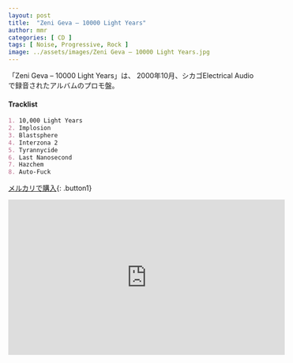 ```yaml
---
layout: post
title:  "Zeni Geva – 10000 Light Years"
author: mmr
categories: [ CD ]
tags: [ Noise, Progressive, Rock ]
image: ../assets/images/Zeni Geva – 10000 Light Years.jpg
---
```


「Zeni Geva – 10000 Light Years」は、
2000年10月、シカゴElectrical Audioで録音されたアルバムのプロモ盤。

#### Tracklist
```md
1. 10,000 Light Years
2. Implosion
3. Blastsphere
4. Interzona 2
5. Tyrannycide
6. Last Nanosecond
7. Hazchem
8. Auto-Fuck
```

[メルカリで購入](https://jp.mercari.com/item/m23225529130?afid=6142608987){: .button1}

<iframe width="560" height="315" src="https://www.youtube.com/embed/ilhOe5LGhnc?si=gtMA25vrH-EcCUBv" title="YouTube video player" frameborder="0" allow="accelerometer; autoplay; clipboard-write; encrypted-media; gyroscope; picture-in-picture; web-share" referrerpolicy="strict-origin-when-cross-origin" allowfullscreen></iframe>